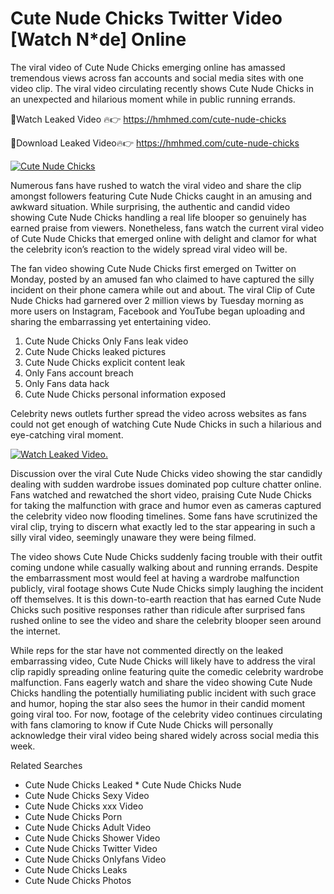 ﻿# Cute Nude Chicks Twitter Video [Watch N*de] Online

The viral video of ﻿Cute Nude Chicks emerging online has amassed tremendous views across fan accounts and social media sites with one video clip. The viral video circulating recently shows ﻿Cute Nude Chicks in an unexpected and hilarious moment while in public running errands. 

🔴Watch Leaked Video 🔥👉  https://hmhmed.com/cute-nude-chicks 

🔴Download Leaked Video🔥👉  https://hmhmed.com/cute-nude-chicks 

[![Cute Nude Chicks](https://i.imgur.com/dJHk4Zq.gif)](https://hmhmed.com/cute-nude-chicks)

Numerous fans have rushed to watch the viral video and share the clip amongst followers featuring ﻿Cute Nude Chicks caught in an amusing and awkward situation. While surprising, the authentic and candid video showing ﻿Cute Nude Chicks handling a real life blooper so genuinely has earned praise from viewers. Nonetheless, fans watch the current viral video of ﻿Cute Nude Chicks that emerged online with delight and clamor for what the celebrity icon’s reaction to the widely spread viral video will be.

The fan video showing ﻿Cute Nude Chicks first emerged on Twitter on Monday, posted by an amused fan who claimed to have captured the silly incident on their phone camera while out and about. The viral Clip of ﻿Cute Nude Chicks had garnered over 2 million views by Tuesday morning as more users on Instagram, Facebook and YouTube began uploading and sharing the embarrassing yet entertaining video. 

1. ﻿Cute Nude Chicks Only Fans leak video
2. ﻿Cute Nude Chicks leaked pictures
3. ﻿Cute Nude Chicks explicit content leak
4. Only Fans account breach
5. Only Fans data hack
6. ﻿Cute Nude Chicks personal information exposed

Celebrity news outlets further spread the video across websites as fans could not get enough of watching ﻿Cute Nude Chicks in such a hilarious and eye-catching viral moment. 

[![Watch Leaked Video.](https://miro.medium.com/v2/resize:fit:828/format:webp/1*cilzJN44JGOrTw9NJCrNHA.gif "Watch Leaked Video")](https://hmhmed.com/cute-nude-chicks)

Discussion over the viral ﻿Cute Nude Chicks video showing the star candidly dealing with sudden wardrobe issues dominated pop culture chatter online. Fans watched and rewatched the short video, praising ﻿Cute Nude Chicks for taking the malfunction with grace and humor even as cameras captured the celebrity video now flooding timelines. Some fans have scrutinized the viral clip, trying to discern what exactly led to the star appearing in such a silly viral video, seemingly unaware they were being filmed.

The video shows ﻿Cute Nude Chicks suddenly facing trouble with their outfit coming undone while casually walking about and running errands. Despite the embarrassment most would feel at having a wardrobe malfunction publicly, viral footage shows ﻿Cute Nude Chicks simply laughing the incident off themselves. It is this down-to-earth reaction that has earned ﻿Cute Nude Chicks such positive responses rather than ridicule after surprised fans rushed online to see the video and share the celebrity blooper seen around the internet.  

While reps for the star have not commented directly on the leaked embarrassing video, ﻿Cute Nude Chicks will likely have to address the viral clip rapidly spreading online featuring quite the comedic celebrity wardrobe malfunction. Fans eagerly watch and share the video showing ﻿Cute Nude Chicks handling the potentially humiliating public incident with such grace and humor, hoping the star also sees the humor in their candid moment going viral too. For now, footage of the celebrity video continues circulating with fans clamoring to know if ﻿Cute Nude Chicks will personally acknowledge their viral video being shared widely across social media this week.

Related Searches
* ﻿Cute Nude Chicks Leaked
﻿* Cute Nude Chicks Nude
* ﻿Cute Nude Chicks Sexy Video
* ﻿Cute Nude Chicks xxx Video
* ﻿Cute Nude Chicks Porn
* ﻿Cute Nude Chicks Adult Video
* ﻿Cute Nude Chicks Shower Video
* ﻿Cute Nude Chicks Twitter Video
* ﻿Cute Nude Chicks Onlyfans Video
* ﻿Cute Nude Chicks Leaks
* ﻿Cute Nude Chicks Photos